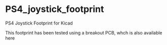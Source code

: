 # PS4_joystick_footprint
PS4 Joystick Footprint for Kicad

This footprint has been tested using a breakout PCB, whch is also available here
